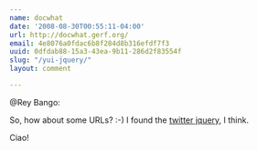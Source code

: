 ```yaml
---
name: docwhat
date: '2008-08-30T00:55:11-04:00'
url: http://docwhat.gerf.org/
email: 4e8076a0fdac6b8f284d8b316efdf7f3
uuid: 0dfdab88-15a3-43ea-9b11-286d2f83554f
slug: "/yui-jquery/"
layout: comment

---
```


@Rey Bango:

So, how about some URLs? :-)  I found the <a href="http://twitter.com/jquery" rel="nofollow">twitter jquery</a>, I think.

Ciao!
